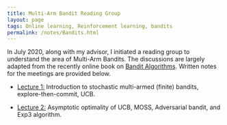 ```yaml
---
title: Multi-Arm Bandit Reading Group
layout: page
tags: Online learning, Reinforcement learning, bandits
permalink: /notes/Bandits.html
---
```


In July 2020, along with my advisor, I initiated a reading group to understand the area of Multi-Arm Bandits. The discussions are largely adapted from the recently online book on [Bandit Algorithms](https://tor-lattimore.com/downloads/book/book.pdf). Written notes for the meetings are provided below. 

* [Lecture 1:](/assets/bandit_1.pdf "Notes") Introduction to stochastic multi-armed (finite) bandits, explore-then-commit, UCB.

* [Lecture 2:](/assets/bandit_2.pdf "Notes") Asymptotic optimality of UCB, MOSS, Adversarial bandit, and Exp3 algorithm.